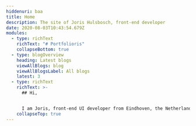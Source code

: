 ```yaml
---
hiddenuri: baa
title: Home
description: The site of Joris Hulsbosch, front-end developer
date: 2020-08-03T10:43:54.679Z
modules:
  - type: richText
    richText: "# Portfolioris"
    collapseBottom: true
  - type: blogOverview
    heading: Latest blogs
    viewAllBlogs: blog
    viewAllBlogsLabel: All blogs
    latest: 3
  - type: richText
    richText: >-
      ## Hi,


      I am Joris, front-end UI developer from Eindhoven, the Netherlands. I am specialized in responsive Web design and design systems. I am a performance, Progressive Enhancement and accessibility advocate. I write clean, readable and scalable code to create beautiful online experiences for all users. Read [more about me](/about).
    collapseTop: true
---
```

